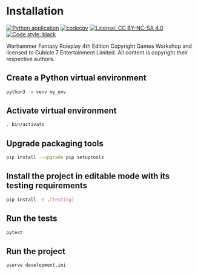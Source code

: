 Installation
============

[![Python application](https://github.com/davismr/wfrp.character/actions/workflows/python-app.yml/badge.svg?branch=main)](https://github.com/davismr/wfrp.character/actions/workflows/python-app.yml)
[![codecov](https://codecov.io/gh/davismr/wfrp.character/branch/main/graph/badge.svg?token=8U307XOQEW)](https://codecov.io/gh/davismr/wfrp.character)
[![License: CC BY-NC-SA 4.0](https://img.shields.io/badge/License-CC%20BY--NC--SA%204.0-lightgrey.svg)](https://creativecommons.org/licenses/by-nc-sa/4.0/)
[![Code style: black](https://img.shields.io/badge/code%20style-black-000000.svg)](https://github.com/python/black)

Warhammer Fantasy Roleplay 4th Edition Copyright Games Workshop and licensed to Cubicle 7 Entertainment Limited.
All content is copyright their respective authors.

Create a Python virtual environment
-----------------------------------

```bash
python3 -m venv my_env
```

Activate virtual environment
----------------------------

```bash
. bin/activate
```

Upgrade packaging tools
-----------------------

```bash
pip install --upgrade pip setuptools
```

Install the project in editable mode with its testing requirements
------------------------------------------------------------------

```bash
pip install -e .[testing]
```

Run the tests
-------------

```bash
pytest
```

Run the project
---------------

```bash
pserve development.ini
```

